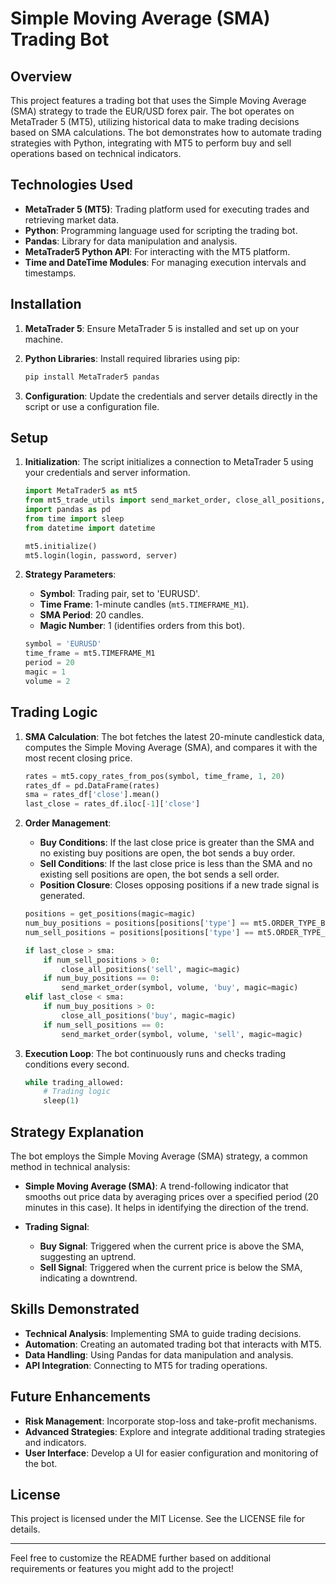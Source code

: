 # Simple Moving Average (SMA) Trading Bot

## Overview

This project features a trading bot that uses the Simple Moving Average (SMA) strategy to trade the EUR/USD forex pair. The bot operates on MetaTrader 5 (MT5), utilizing historical data to make trading decisions based on SMA calculations. The bot demonstrates how to automate trading strategies with Python, integrating with MT5 to perform buy and sell operations based on technical indicators.

## Technologies Used

- **MetaTrader 5 (MT5)**: Trading platform used for executing trades and retrieving market data.
- **Python**: Programming language used for scripting the trading bot.
- **Pandas**: Library for data manipulation and analysis.
- **MetaTrader5 Python API**: For interacting with the MT5 platform.
- **Time and DateTime Modules**: For managing execution intervals and timestamps.

## Installation

1. **MetaTrader 5**: Ensure MetaTrader 5 is installed and set up on your machine.
2. **Python Libraries**: Install required libraries using pip:

   ```bash
   pip install MetaTrader5 pandas
   ```

3. **Configuration**: Update the credentials and server details directly in the script or use a configuration file.

## Setup

1. **Initialization**:
   The script initializes a connection to MetaTrader 5 using your credentials and server information.
   
   ```python
   import MetaTrader5 as mt5
   from mt5_trade_utils import send_market_order, close_all_positions, get_positions
   import pandas as pd
   from time import sleep
   from datetime import datetime

   mt5.initialize()
   mt5.login(login, password, server)
   ```

2. **Strategy Parameters**:
   - **Symbol**: Trading pair, set to 'EURUSD'.
   - **Time Frame**: 1-minute candles (`mt5.TIMEFRAME_M1`).
   - **SMA Period**: 20 candles.
   - **Magic Number**: 1 (identifies orders from this bot).

   ```python
   symbol = 'EURUSD'
   time_frame = mt5.TIMEFRAME_M1
   period = 20
   magic = 1
   volume = 2
   ```

## Trading Logic

1. **SMA Calculation**:
   The bot fetches the latest 20-minute candlestick data, computes the Simple Moving Average (SMA), and compares it with the most recent closing price.

   ```python
   rates = mt5.copy_rates_from_pos(symbol, time_frame, 1, 20)
   rates_df = pd.DataFrame(rates)
   sma = rates_df['close'].mean()
   last_close = rates_df.iloc[-1]['close']
   ```

2. **Order Management**:
   - **Buy Conditions**: If the last close price is greater than the SMA and no existing buy positions are open, the bot sends a buy order.
   - **Sell Conditions**: If the last close price is less than the SMA and no existing sell positions are open, the bot sends a sell order.
   - **Position Closure**: Closes opposing positions if a new trade signal is generated.

   ```python
   positions = get_positions(magic=magic)
   num_buy_positions = positions[positions['type'] == mt5.ORDER_TYPE_BUY].shape[0]
   num_sell_positions = positions[positions['type'] == mt5.ORDER_TYPE_SELL].shape[0]

   if last_close > sma:
       if num_sell_positions > 0:
           close_all_positions('sell', magic=magic)
       if num_buy_positions == 0:
           send_market_order(symbol, volume, 'buy', magic=magic)
   elif last_close < sma:
       if num_buy_positions > 0:
           close_all_positions('buy', magic=magic)
       if num_sell_positions == 0:
           send_market_order(symbol, volume, 'sell', magic=magic)
   ```

3. **Execution Loop**:
   The bot continuously runs and checks trading conditions every second.

   ```python
   while trading_allowed:
       # Trading logic
       sleep(1)
   ```

## Strategy Explanation

The bot employs the Simple Moving Average (SMA) strategy, a common method in technical analysis:

- **Simple Moving Average (SMA)**: A trend-following indicator that smooths out price data by averaging prices over a specified period (20 minutes in this case). It helps in identifying the direction of the trend.

- **Trading Signal**: 
  - **Buy Signal**: Triggered when the current price is above the SMA, suggesting an uptrend.
  - **Sell Signal**: Triggered when the current price is below the SMA, indicating a downtrend.

## Skills Demonstrated

- **Technical Analysis**: Implementing SMA to guide trading decisions.
- **Automation**: Creating an automated trading bot that interacts with MT5.
- **Data Handling**: Using Pandas for data manipulation and analysis.
- **API Integration**: Connecting to MT5 for trading operations.

## Future Enhancements

- **Risk Management**: Incorporate stop-loss and take-profit mechanisms.
- **Advanced Strategies**: Explore and integrate additional trading strategies and indicators.
- **User Interface**: Develop a UI for easier configuration and monitoring of the bot.

## License

This project is licensed under the MIT License. See the LICENSE file for details.

---

Feel free to customize the README further based on additional requirements or features you might add to the project!
